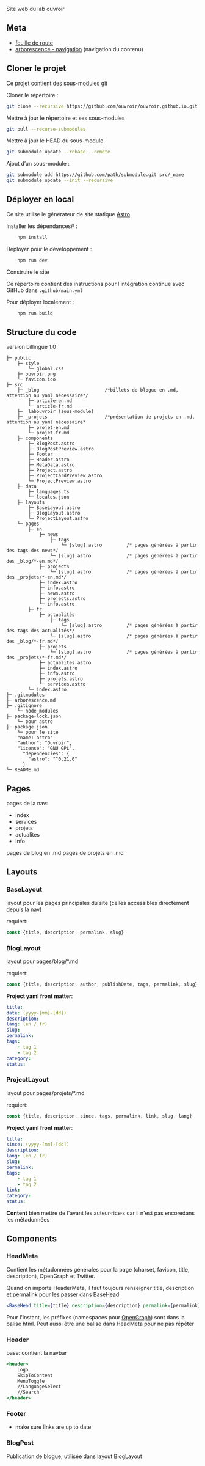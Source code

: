 Site web du lab ouvroir

## Meta

- [feuille de route](https://github.com/ouvroir/site-lab/milestones?direction=asc&sort=due_date&state=open)
- [arborescence - navigation](https://github.com/ouvroir/labouvroir/blob/main/web/arborescence.md) (navigation du contenu)

## Cloner le projet

Ce projet contient des sous-modules git

Cloner le répertoire :
```bash
git clone --recursive https://github.com/ouvroir/ouvroir.github.io.git
```

Mettre à jour le répertoire et ses sous-modules 
```bash
git pull --recurse-submodules
```

Mettre à jour le HEAD du sous-module
```bash
git submodule update --rebase --remote
```

Ajout d’un sous-module :

```bash
git submodule add https://github.com/path/submodule.git src/_name
git submodule update --init --recursive
```

## Déployer en local

Ce site utilise le générateur de site statique [Astro](http://astro.build)

Installer les dépendances# :
```js
	npm install
```

Déployer pour le développement :
```bash
	npm run dev
```

Construire le site

Ce répertoire contient des instructions pour l’intégration continue avec GitHub dans `.github/main.yml`

Pour déployer localement :
```bash
	npm run build
```


## Structure du code

version billingue 1.0

```
├─ public
	├─ style
		└─ global.css 
	├─ ouvroir.png
	└─ favicon.ico 
├─ src
    ├─ _blog 						/*billets de blogue en .md, attention au yaml nécessaire*/
    	├─ article-en.md 
		└─ article-fr.md
    ├─ _labouvroir (sous-module)
    ├─ _projets    					/*présentation de projets en .md, attention au yaml nécessaire*
    	├─ projet-en.md 
		└─ projet-fr.md
	├─ components
		├─ BlogPost.astro
		├─ BlogPostPreview.astro
		├─ Footer
		├─ Header.astro
		├─ MetaData.astro 
		├─ Project.astro
		├─ ProjectCardPreview.astro
		└─ ProjectPreview.astro
	├─ data
		├─ languages.ts
		└─ locales.json
	├─ layouts	
		├─ BaseLayout.astro 
		├─ BlogLayout.astro
		└─ ProjectLayout.astro
	└─ pages
		├─ en
            ├─ news
                ├─ tags
                	└─ [slug].astro			/* pages générées à partir des tags des news*/
                └─ [slug].astro 			/* pages générées à partir des _blog/*-en.md*/
            ├─ projects
                └─ [slug].astro 			/* pages générées à partir des _projets/*-en.md*/
			├─ index.astro
            ├─ info.astro
            ├─ news.astro 
            ├─ projects.astro 
            └─ info.astro 
		├─ fr
			├─ actualités
				├─ tags
					└─ [slug].astro			/* pages générées à partir des tags des actualités*/
				└─ [slug].astro 			/* pages générées à partir des _blog/*-fr.md*/
            ├─ projets
                └─ [slug].astro 			/* pages générées à partir des _projets/*-fr.md*/
            ├─ actualites.astro 
            ├─ index.astro
            ├─ info.astro
            ├─ projets.astro 
            └─ services.astro 
		└─ index.astro 
├─ .gitmodules
├─ arborescence.md
├─ .gitignore
	└─ node_modules
├─ package-lock.json
	└─ pour astro
├─ package.json
	└─ pour le site
	"name: astro"
	"author": "Ouvroir",
  	"license": "GNU GPL",
      "dependencies": {
        "astro": "^0.21.0"
      }
└─ README.md
```

## Pages
pages de la nav: 
- index
- services
- projets
- actualites
- info

pages de blog en .md
pages de projets en .md

## Layouts

### BaseLayout

layout pour les pages principales du site (celles accessibles directement depuis la nav)

requiert: 

```typescript
const {title, description, permalink, slug}
```

### BlogLayout

layout pour pages/blog/*.md 

requiert: 

```typescript
const {title, description, author, publishDate, tags, permalink, slug} 
```

<!-- ajouter lang-->

**Project yaml front matter**:

```yaml
title: 
date: (yyyy-[mm]-[dd])
description:
lang: (en / fr)
slug: 
permalink:
tags: 
    - tag 1
    - tag 2
category:
status: 
```


### ProjectLayout
layout pour pages/projets/*.md 

requiert: 

```typescript
const {title, description, since, tags, permalink, link, slug, lang}
```



**Project yaml front matter**:

```yaml
title: 
since: (yyyy-[mm]-[dd])
description:
lang: (en / fr)
slug: 
permalink:
tags: 
    - tag 1
    - tag 2
link: 
category:
status: 
```

**Content**
bien mettre de l'avant les auteur·rice·s car il n'est pas encoredans les métadonnées



## Components

### HeadMeta

Contient les métadonnées générales pour la page (charset, favicon, title, description), OpenGraph et Twitter.

Quand on importe HeaderMeta, il faut toujours renseigner title, description et permalink pour les passer dans BaseHead

```jsx
<BaseHead title={title} description={description} permalink={permalink} />
```

Pour l'instant, les préfixes (namespaces pour [OpenGraph](https://ogp.me/)) sont dans la balise html. Peut aussi être une balise <head> dans HeadMeta pour ne pas répéter


### Header

base: contient la navbar


```jsx
<header>
    Logo
    SkipToContent
    MenuToggle
    //LanguageSelect
    //Search
</header>
```

### Footer
- make sure links are up to date


### BlogPost

Publication de blogue, utilisée dans layout BlogLayout
